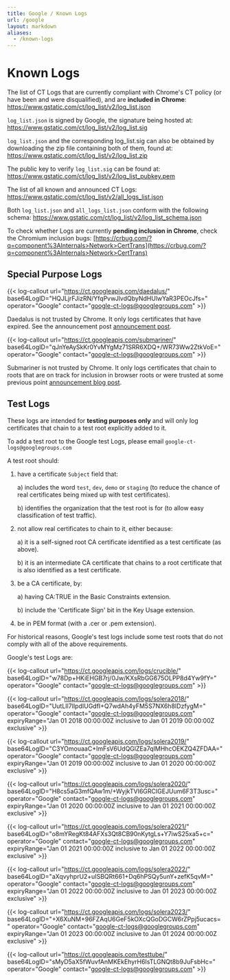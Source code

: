 ```yaml
---
title: Google / Known Logs
url: /google
layout: markdown
aliases:
  - /known-logs
---
```


# Known Logs

The list of CT Logs that are currently compliant with Chrome's CT policy (or
have been and were disqualified), and are **included in Chrome**:
https://www.gstatic.com/ct/log_list/v2/log_list.json

`log_list.json` is signed by Google, the signature being hosted at:
https://www.gstatic.com/ct/log_list/v2/log_list.sig

`log_list.json` and the corresponding log_list.sig can also be obtained by
downloading the zip file containing both of them, found at:
https://www.gstatic.com/ct/log_list/v2/log_list.zip

The public key to verify `log_list.sig` can be found at:
https://www.gstatic.com/ct/log_list/v2/log_list_pubkey.pem

The list of all known and announced CT Logs:
https://www.gstatic.com/ct/log_list/v2/all_logs_list.json

Both `log_list.json` and `all_logs_list.json` conform with the following schema:
https://www.gstatic.com/ct/log_list/v2/log_list_schema.json

To check whether Logs are currently **pending inclusion in Chrome**, check the
Chromium inclusion bugs:
[https://crbug.com/?q=component%3AInternals>Network>CertTrans](https://crbug.com/?q=component%3AInternals>Network>CertTrans)

## Special Purpose Logs

{{< log-callout url="https://ct.googleapis.com/daedalus/" base64LogID="HQJLjrFJizRN/YfqPvwJlvdQbyNdHUlwYaR3PEOcJfs=" operator="Google" contact="google-ct-logs@googlegroups.com" >}}

Daedalus is not trusted by Chrome. It only logs certificates that have expired.
See the announcement post [announcement post](https://groups.google.com/forum/#!topic/certificate-transparency/GUgWzCSN30I).

{{< log-callout url="https://ct.googleapis.com/submariner/" base64LogID="qJnYeAySkKr0YvMYgMz71SRR6XDQ+/WR73Ww2ZtkVoE=" operator="Google" contact="google-ct-logs@googlegroups.com" >}}

Submariner is not trusted by Chrome. It only logs certificates that chain to
roots that are on track for inclusion in browser roots or were trusted at some
previous point
[announcement blog post](https://security.googleblog.com/2016/03/certificate-transparency-for-untrusted.html).

## Test Logs

These logs are intended for **testing purposes only** and will only log
certificates that chain to a test root explicitly added to it.

To add a test root to the Google test Logs, please email
`google-ct-logs@googlegroups.com`

A test root should:

1.  have a certificate `Subject` field that:

    a) includes the word `test`, `dev`, `demo` or `staging` (to reduce the
    chance of real certificates being mixed up with test certificates).

    b) identifies the organization that the test root is for (to allow easy
    classification of test traffic).

2.  not allow real certificates to chain to it, either because:

    a) it is a self-signed root CA certificate identified as a test certificate
    (as above).

    b) it is an intermediate CA certificate that chains to a root certificate
    that is also identified as a test certificate.

3.  be a CA certificate, by:

    a) having CA:TRUE in the Basic Constraints extension.

    b) include the 'Certificate Sign' bit in the Key Usage extension.

4.  be in PEM format (with a .cer or .pem extension).

For historical reasons, Google's test logs include some test roots that do not
comply with all of the above requirements.

Google's test Logs are:

{{< log-callout url="https://ct.googleapis.com/logs/crucible/" base64LogID="w78Dp+HKiEHGB7rj/0Jw/KXsRbGG675OLPP8d4Yw9fY=" operator="Google" contact="google-ct-logs@googlegroups.com" >}}

{{< log-callout url="https://ct.googleapis.com/logs/solera2018/" base64LogID="UutLIl7IlpdIUGdfI+Q7wdAh4yFM5S7NX6h8IDzfygM=" operator="Google" contact="google-ct-logs@googlegroups.com" expiryRange="Jan 01 2018 00:00:00Z inclusive to Jan 01 2019 00:00:00Z exclusive" >}}

{{< log-callout url="https://ct.googleapis.com/logs/solera2019/" base64LogID="C3YOmouaaC+ImFsV6UdQGlZEa7qIMHhcOEKZQ4ZFDAA=" operator="Google" contact="google-ct-logs@googlegroups.com" expiryRange="Jan 01 2019 00:00:00Z inclusive to Jan 01 2020 00:00:00Z exclusive" >}}

{{< log-callout url="https://ct.googleapis.com/logs/solera2020/" base64LogID="H8cs5aG3mfQAw1m/+WyjkTVI6GRCIGEJUum6F3T3usc=" operator="Google" contact="google-ct-logs@googlegroups.com" expiryRange="Jan 01 2020 00:00:00Z inclusive to Jan 01 2021 00:00:00Z exclusive" >}}

{{< log-callout url="https://ct.googleapis.com/logs/solera2021/" base64LogID="o8mYRegKt84AFXs3Qt8CB90nKytgLs+Y7iwS25xa5+c=" operator="Google" contact="google-ct-logs@googlegroups.com" expiryRange="Jan 01 2021 00:00:00Z inclusive to Jan 01 2022 00:00:00Z exclusive" >}}

{{< log-callout url="https://ct.googleapis.com/logs/solera2022/" base64LogID="aXqvyhprU2+uISBQRt661+Dq6hPSQy5unY+zefK5qvM=" operator="Google" contact="google-ct-logs@googlegroups.com" expiryRange="Jan 01 2022 00:00:00Z inclusive to Jan 01 2023 00:00:00Z exclusive" >}}

{{< log-callout url="https://ct.googleapis.com/logs/solera2023/" base64LogID="+X6XuNM+96FZAqU6GeF5kOXcQGoDGCW6rZPpj5ucacs=" operator="Google" contact="google-ct-logs@googlegroups.com" expiryRange="Jan 01 2023 00:00:00Z inclusive to Jan 01 2024 00:00:00Z exclusive" >}}

{{< log-callout url="https://ct.googleapis.com/testtube/" base64LogID="sMyD5aX5fWuvfAnMKEkEhyrH6IsTLGNQt8b9JuFsbHc=" operator="Google" contact="google-ct-logs@googlegroups.com" >}}
